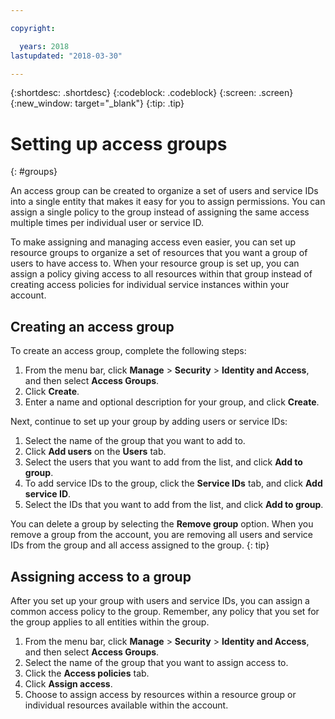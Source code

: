 ```yaml
---

copyright:

  years: 2018
lastupdated: "2018-03-30"

---
```


{:shortdesc: .shortdesc}
{:codeblock: .codeblock}
{:screen: .screen}
{:new_window: target="_blank"}
{:tip: .tip}


# Setting up access groups
{: #groups}

An access group can be created to organize a set of users and service IDs into a single entity that makes it easy for you to assign permissions. You can assign a single policy to the group instead of assigning the same access multiple times per individual user or service ID.

To make assigning and managing access even easier, you can set up resource groups to organize a set of resources that you want a group of users to have access to. When your resource group is set up, you can assign a policy giving access to all resources within that group instead of creating access policies for individual service instances within your account.  

## Creating an access group

To create an access group, complete the following steps:

1. From the menu bar, click **Manage** &gt; **Security** &gt; **Identity and Access**, and then select **Access Groups**.
2. Click **Create**.
3. Enter a name and optional description for your group, and click **Create**.

Next, continue to set up your group by adding users or service IDs:

1. Select the name of the group that you want to add to.
2. Click **Add users** on the **Users** tab. 
3. Select the users that you want to add from the list, and click **Add to group**.
4. To add service IDs to the group, click the **Service IDs** tab, and click **Add service ID**.
5. Select the IDs that you want to add from the list, and click **Add to group**.

You can delete a group by selecting the **Remove group** option. When you remove a group from the account, you are removing all users and service IDs from the group and all access assigned to the group.
{: tip}


## Assigning access to a group

After you set up your group with users and service IDs, you can assign a common access policy to the group. Remember, any policy that you set for the group applies to all entities within the group.

1. From the menu bar, click **Manage** &gt; **Security** &gt; **Identity and Access**, and then select **Access Groups**.
2. Select the name of the group that you want to assign access to. 
3. Click the **Access policies** tab.
4. Click **Assign access**. 
5. Choose to assign access by resources within a resource group or individual resources available within the account.

